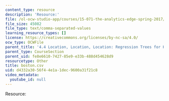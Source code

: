 ```yaml
---
content_type: resource
description: 'Resource:'
file: /ol-ocw-studio-app/courses/15-071-the-analytics-edge-spring-2017/d4332a3056f44e1a1dec9600a31f21c8_boston.csv
file_size: 45082
file_type: text/comma-separated-values
learning_resource_types: []
license: https://creativecommons.org/licenses/by-nc-sa/4.0/
ocw_type: OCWFile
parent_title: '4.4 Location, Location, Location: Regression Trees for Housing Data  (Recitation)'
parent_type: CourseSection
parent_uid: fe8e6610-7427-85e9-e33b-488d454628d9
resourcetype: Other
title: boston.csv
uid: d4332a30-56f4-4e1a-1dec-9600a31f21c8
video_metadata:
  youtube_id: null
---
```

Resource: